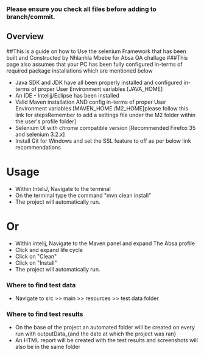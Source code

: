 ### Please ensure you check all files before adding to branch/commit.
## Overview

##This is a guide on how to Use the selenium Framework that has been built and Constructed by Nhlanhla Mbebe for Absa QA challage
###This page also assumes that your PC has been fully configured in-terms of required package installations which are mentioned below
*   Java SDK and JDK have all been properly installed and configured in-terms of proper User Environment variables [JAVA_HOME]
*   An IDE - Intelijj/Eclipse has been installed
*   Valid Maven installation AND config in-terms of proper User Environment variables [MAVEN_HOME /M2_HOME]please follow this link for stepsRemember to add a settings file under the M2 folder within the user's profile folder]
*   Selenium UI with chrome compatible version [Recommended Firefox 35 and selenium 3.2.x]
*   Install Git for Windows and set the SSL feature to off as per below link recommendations

# Usage
*   Within InteliJ, Navigate to the terminal
*   On the terminal type the command "mvn clean install"
*   The project will automatically run.

#             Or

*  Within intelij, Navigate to the Maven panel and expand The Absa profile
*  Click and expand life cycle
*  Click on "Clean"
*  Click on "Install"
*  The project will automatically run.

### Where to find test data
*   Navigate to src >> main >> resources >> test data folder

### Where to find test results
*   On the base of the project an automated folder will be created on every run with outputData_{and the date at which the project was ran}
*   An HTML report will be created with the test results and screenshots will also be in the same folder